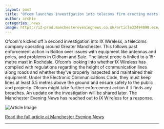 ```yaml
---
layout: post
title: "Ofcom launches investigation into telecoms firm erecting masts across Greater Manchester"
author: archie
categories: news
image: https://i2-prod.manchestereveningnews.co.uk/article32494098.ece/ALTERNATES/s1200/0_Ix-Wireless-Burnage.jpg
---
```

Ofcom's kicked off a second investigation into IX Wireless, a telecoms company operating around Greater Manchester. This follows past enforcement action in Bolton over issues with equipment like antennas and poles, and problems in Oldham and Sale. The latest probe is linked to a 15-metre mast in Rochdale. Ofcom’s looking into whether IX Wireless has complied with regulations regarding the height of communication lines along roads and whether they’ve properly inspected and maintained their equipment. Under the Electronic Communications Code, they must keep lines at least 5.5 metres above the ground and ensure safety to the public and property. Ofcom might take further enforcement action if it finds any breaches. An update on the investigation will be shared later. The Manchester Evening News has reached out to IX Wireless for a response.

![Article Image](https://i2-prod.manchestereveningnews.co.uk/article32494098.ece/ALTERNATES/s1200/0_Ix-Wireless-Burnage.jpg)

[Read the full article at Manchester Evening News](https://www.manchestereveningnews.co.uk/news/greater-manchester-news/ofcom-launches-investigation-into-telecoms-32494045)

---
